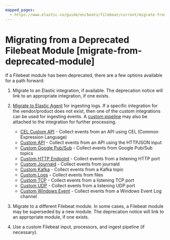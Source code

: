 ```yaml
---
mapped_pages:
  - https://www.elastic.co/guide/en/beats/filebeat/current/migrate-from-deprecated-module.html
---
```


# Migrating from a Deprecated Filebeat Module [migrate-from-deprecated-module]

If a Filebeat module has been deprecated, there are a few options available for a path forward:

1. Migrate to an Elastic integration, if available. The deprecation notice will link to an appropriate integration, if one exists.
2. [Migrate to Elastic Agent](docs-content://reference/ingestion-tools/fleet/migrate-from-beats-to-elastic-agent.md) for ingesting logs. If a specific integration for the vendor/product does not exist, then one of the custom integrations can be used for ingesting events. A [custom pipeline](docs-content://reference/ingestion-tools/fleet/data-streams-pipeline-tutorial.md) may also be attached to the integration for further processing.

    * [CEL Custom API](integration-docs://reference/cel.md) - Collect events from an API using CEL (Common Expression Language)
    * [Custom API](integration-docs://reference/httpjson.md) - Collect events from an API using the HTTPJSON input
    * [Custom Google Pub/Sub](integration-docs://reference/gcp_pubsub.md) - Collect events from Google Pub/Sub topics
    * [Custom HTTP Endpoint](integration-docs://reference/http_endpoint.md) - Collect events from a listening HTTP port
    * [Custom Journald](integration-docs://reference/journald.md) - Collect events from journald
    * [Custom Kafka](integration-docs://reference/kafka_log.md) - Collect events from a Kafka topic
    * [Custom Logs](integration-docs://reference/log.md) - Collect events from files
    * [Custom TCP](integration-docs://reference/tcp.md) - Collect events from a listening TCP port
    * [Custom UDP](integration-docs://reference/udp.md) - Collect events from a listening UDP port
    * [Custom Windows Event](integration-docs://reference/winlog.md) - Collect events from a Windows Event Log channel

3. Migrate to a different Filebeat module. In some cases, a Filebeat module may be superseded by a new module. The deprecation notice will link to an appropriate module, if one exists.
4. Use a custom Filebeat input, processors, and ingest pipeline (if necessary).

